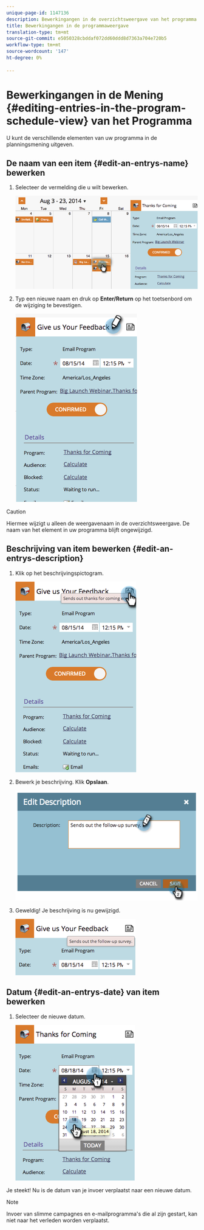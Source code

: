 ```yaml
---
unique-page-id: 1147136
description: Bewerkingangen in de overzichtsweergave van het programma - Marketo Docs - Productdocumentatie
title: Bewerkingangen in de programmaweergave
translation-type: tm+mt
source-git-commit: e5050328cbddaf072dd60ddd8d7363a704e720b5
workflow-type: tm+mt
source-wordcount: '147'
ht-degree: 0%

---
```



# Bewerkingangen in de Mening {#editing-entries-in-the-program-schedule-view} van het Programma

U kunt de verschillende elementen van uw programma in de planningsmening uitgeven.

## De naam van een item {#edit-an-entrys-name} bewerken

1. Selecteer de vermelding die u wilt bewerken.

   ![](assets/image2014-9-18-18-3a1-3a36.png)

1. Typ een nieuwe naam en druk op **Enter/Return** op het toetsenbord om de wijziging te bevestigen.

   ![](assets/image2014-9-18-18-3a1-3a53.png)

>[!CAUTION]
>
>Hiermee wijzigt u alleen de weergavenaam in de overzichtsweergave. De naam van het element in uw programma blijft ongewijzigd.

## Beschrijving van item bewerken {#edit-an-entrys-description}

1. Klik op het beschrijvingspictogram.

   ![](assets/image2014-9-18-18-3a3-3a7.png)

1. Bewerk je beschrijving. Klik **Opslaan**.

   ![](assets/image2014-9-18-18-3a3-3a22.png)

1. Geweldig! Je beschrijving is nu gewijzigd.

   ![](assets/image2014-9-18-18-3a3-3a48.png)

## Datum {#edit-an-entrys-date} van item bewerken

1. Selecteer de nieuwe datum.

   ![](assets/image2014-9-18-18-3a4-3a39.png)

Je steekt! Nu is de datum van je invoer verplaatst naar een nieuwe datum.

>[!NOTE]
>
> Invoer van slimme campagnes en e-mailprogramma&#39;s die al zijn gestart, kan niet naar het verleden worden verplaatst.
